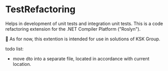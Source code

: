 # TestRefactoring

Helps in development of unit tests and integration unit tests. 
This is a code refactoring extension for the .NET Compiler Platform ("Roslyn").

🐓 As for now, this extention is intended for use in solutions of KSK Group.

todo list:
- move dto into a separate file, located in accordance with  current location. 
